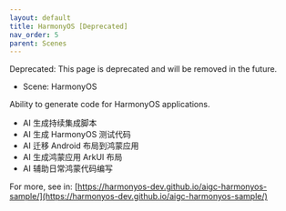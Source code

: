 ```yaml
---
layout: default
title: HarmonyOS [Deprecated]
nav_order: 5
parent: Scenes
---
```


Deprecated: This page is deprecated and will be removed in the future.

- Scene: HarmonyOS

Ability to generate code for HarmonyOS applications.

- AI 生成持续集成脚本
- AI 生成 HarmonyOS 测试代码
- AI 迁移 Android 布局到鸿蒙应用
- AI 生成鸿蒙应用 ArkUI 布局
- AI 辅助日常鸿蒙代码编写

For more, see
in: [https://harmonyos-dev.github.io/aigc-harmonyos-sample/](https://harmonyos-dev.github.io/aigc-harmonyos-sample/)
